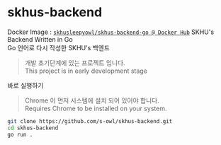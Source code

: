 # skhus-backend
Docker Image : [`skhusleepyowl/skhus-backend-go @ Docker Hub`](https://hub.docker.com/r/skhusleepyowl/skhus-backend-go)
SKHU's Backend Written in Go  
Go 언어로 다시 작성한 SKHU's 백엔드

> 개발 초기단계에 있는 프로젝트 입니다.  
> This project is in early development stage

바로 실행하기
> Chrome 이 먼저 시스템에 설치 되어 있어야 합니다.  
> Requires Chrome to be installed on your system.
```bash
git clone https://github.com/s-owl/skhus-backend.git
cd skhus-backend
go run .
```
